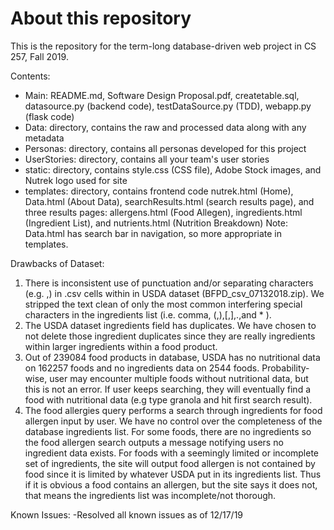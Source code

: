 # About this repository
This is the repository for the term-long database-driven web project in CS 257, Fall 2019.

Contents:
- Main: README.md, Software Design Proposal.pdf, createtable.sql, datasource.py (backend code), testDataSource.py (TDD), webapp.py (flask code)
- Data: directory, contains the raw and processed data along with any metadata
- Personas: directory, contains all personas developed for this project
- UserStories: directory, contains all your team's user stories
- static: directory, contains style.css (CSS file), Adobe Stock images, and Nutrek logo used for site
- templates: directory, contains frontend code nutrek.html (Home), Data.html (About Data), searchResults.html (search results page), and three results pages: allergens.html (Food Allegen), ingredients.html (Ingredient List), and nutrients.html (Nutrition Breakdown)
Note: Data.html has search bar in navigation, so more appropriate in templates.

Drawbacks of Dataset:
1. There is inconsistent use of punctuation and/or separating characters (e.g. ,) in .csv cells within in USDA dataset (BFPD_csv_07132018.zip). We stripped the text clean of only the most common interfering special characters in the ingredients list (i.e. comma, (,),[,],.,and * ). 
2. The USDA dataset ingredients field has duplicates. We have chosen to not delete those ingredient duplicates since they are really ingredients within larger ingredients within a food product.
3. Out of 239084 food products in database, USDA has no nutritional data on 162257 foods and no ingredients data on 2544 foods. Probability-wise, user may encounter multiple foods without nutritional data, but this is not an error. If user keeps searching, they will eventually find a food with nutritional data (e.g type granola and hit first search result).
4. The food allergies query performs a search through ingredients for food allergen input by user. We have no control over the completeness of the database ingredients list. For some foods, there are no ingredients so the food allergen search outputs a message notifying users no ingredient data exists. For foods with a seemingly limited or incomplete set of ingredients, the site will output food allergen is not contained by food since it is limited by whatever USDA put in its ingredients list. Thus if it is obvious a food contains an allergen, but the site says it does not, that means the ingredients list was incomplete/not thorough. 

Known Issues:
-Resolved all known issues as of 12/17/19
